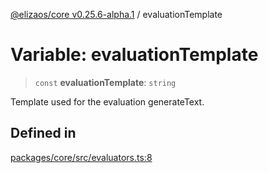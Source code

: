 [@elizaos/core v0.25.6-alpha.1](../index.md) / evaluationTemplate

# Variable: evaluationTemplate

> `const` **evaluationTemplate**: `string`

Template used for the evaluation generateText.

## Defined in

[packages/core/src/evaluators.ts:8](https://github.com/divine-comedian/eliza/blob/main/packages/core/src/evaluators.ts#L8)
